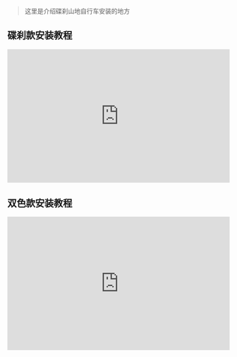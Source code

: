 > 这里是介绍碟刹山地自行车安装的地方

## 碟刹款安装教程

<div style="position: relative; padding: 30% 45%;">
<iframe style="position: absolute; width: 100%; height: 100%; left: 0; top: 0;" src="https://player.bilibili.com/player.html?aid=995041626&bvid=BV14s4y127Me&cid=1099182253&page=1&as_wide=1&high_quality=1&danmaku=0" frameborder="no" scrolling="no"></iframe>
</div>

## 双色款安装教程
<div style="position: relative; padding: 30% 45%;">
<iframe style="position: absolute; width: 100%; height: 100%; left: 0; top: 0;" src="https://player.youku.com/embed/XNjQ3NjA2ODE4MA==" frameborder="no" scrolling="no"></iframe>
</div>

